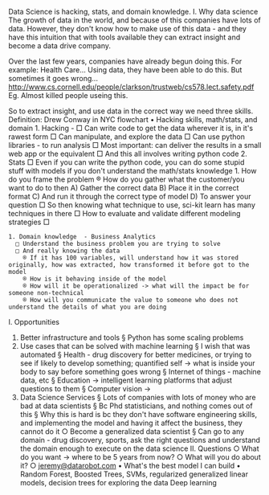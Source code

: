 Data Science is hacking, stats, and domain knowledge.
I. Why data science
  The growth of data in the world, and because of this companies have lots of data.  However, they don't know how to make use of this data - and they have this intuition that with tools available they can extract insight and become a data drive company.

  Over the last few years, companies have already begun doing this.  For example:
    Health Care...
    Using data, they have been able to do this.
    But sometimes it goes wrong...
    http://www.cs.cornell.edu/people/clarkson/trustweb/cs578.lect.safety.pdf
    Eg. Almost killed people useing this.


  So to extract insight, and use data in the correct way we need three skills.
Definition: Drew Conway in NYC flowchart
  • Hacking skills, math/stats, and domain
    1. Hacking -
      □ Can write code to get the data wherever it is, in it's rawest form
      □ Can manipulate, and explore the data
      □ Can use python libraries - to run analysis
      □ Most important: can deliver the results in a small web app or the equivalent
      □ And this all involves writing python code
    2. Stats
      □ Even if you can write the python code, you can do some stupid stuff with models if you don't understand the math/stats knowledge
      1. How do you frame the problem
        ® How do you gather what the customer/you want to do to then
        A) Gather the correct data
        B) Place it in the correct format
        C) And run it through the correct type of model
        D) To answer your question
      □ So then knowing what technique to use, sci-kit learn has many techniques in there
      □ How to evaluate and validate different modeling strategies
      □



    1. Domain knowledge  - Business Analytics
      □ Understand the business problem you are trying to solve
      □ And really knowing the data
        ® If it has 100 variables, will understand how it was stored originally, how was extracted, how transformed it before got to the model
        ® How is it behaving inside of the model
        ® How will it be operationalized -> what will the impact be for someone non-technical
        ® How will you communicate the value to someone who does not understand the details of what you are doing
I. Opportunities
  1. Better infrastructure and tools
    § Python has some scaling problems
  2. Use cases that can be solved with machine learning
    § I wish that was automated
    § Health - drug discovery for better medicines, or trying to see if likely to develop something; quantified self -> what is inside your body to say before something goes wrong
    § Internet of things - machine data, etc
    § Education -> intelligent learning platforms that adjust questions to them
    § Computer vision ->
  3. Data Science Services
    § Lots of companies with lots of money who are bad at data scientists
    § Bc Phd statisticians, and nothing comes out of this
    § Why this is hard is bc they don't have software engineering skills, and implementing the model and having it affect  the business, they cannot do it
  ○ Become a generalized data scientist
    § Can go to any domain - drug discovery, sports, ask the right questions and understand the domain enough to execute on the data science
II. Questions
  ○ What do you want -> where to be 5 years from now?
  ○ What will you do about it?
  ○ jeremy@datarobot.com
• What's the best model I can build
• Random Forest, Boosted Trees, SVMs, regularized generalized linear models, decision trees for exploring the data
Deep learning
